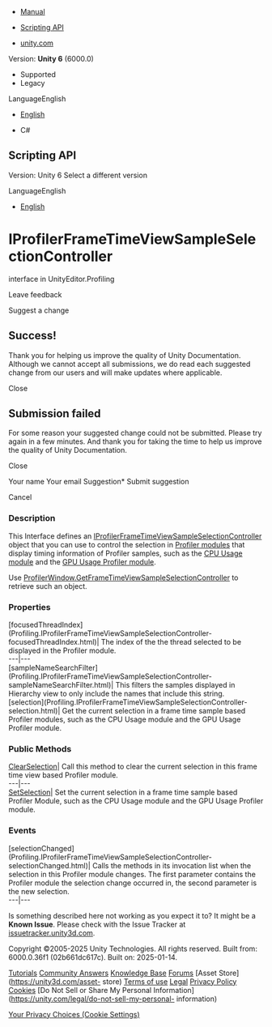 [ ]()

  * [Manual](../Manual/index.html)
  * [Scripting API](../ScriptReference/index.html)

  * [unity.com](https://unity.com/)

Version: **Unity 6** (6000.0)

  * Supported
  * Legacy

LanguageEnglish

  * [English]()

  * C#

[ ](https://docs.unity3d.com)

## Scripting API

Version: Unity 6 Select a different version

LanguageEnglish

  * [English]()

# IProfilerFrameTimeViewSampleSelectionController

interface in UnityEditor.Profiling

Leave feedback

Suggest a change

## Success!

Thank you for helping us improve the quality of Unity Documentation. Although
we cannot accept all submissions, we do read each suggested change from our
users and will make updates where applicable.

Close

## Submission failed

For some reason your suggested change could not be submitted. Please <a>try
again</a> in a few minutes. And thank you for taking the time to help us
improve the quality of Unity Documentation.

Close

Your name Your email Suggestion* Submit suggestion

Cancel

[ ]()

### Description

This Interface defines an
[IProfilerFrameTimeViewSampleSelectionController](Profiling.IProfilerFrameTimeViewSampleSelectionController.html)
object that you can use to control the selection in [Profiler
modules](../Manual/ProfilerWindow#modules.html) that display timing
information of Profiler samples, such as the [CPU Usage
module](../Manual/ProfilerCPU.html) and the [GPU Usage Profiler
module](../Manual/ProfilerGPU.html).

Use
[ProfilerWindow.GetFrameTimeViewSampleSelectionController](ProfilerWindow.GetFrameTimeViewSampleSelectionController.html)
to retrieve such an object.

### Properties

[focusedThreadIndex](Profiling.IProfilerFrameTimeViewSampleSelectionController-
focusedThreadIndex.html)| The index of the the thread selected to be displayed
in the Profiler module.  
---|---  
[sampleNameSearchFilter](Profiling.IProfilerFrameTimeViewSampleSelectionController-
sampleNameSearchFilter.html)| This filters the samples displayed in Hierarchy
view to only include the names that include this string.  
[selection](Profiling.IProfilerFrameTimeViewSampleSelectionController-
selection.html)| Get the current selection in a frame time sample based
Profiler modules, such as the CPU Usage module and the GPU Usage Profiler
module.  
  
### Public Methods

[ClearSelection](Profiling.IProfilerFrameTimeViewSampleSelectionController.ClearSelection.html)|
Call this method to clear the current selection in this frame time view based
Profiler module.  
---|---  
[SetSelection](Profiling.IProfilerFrameTimeViewSampleSelectionController.SetSelection.html)|
Set the current selection in a frame time sample based Profiler Module, such
as the CPU Usage module and the GPU Usage Profiler module.  
  
### Events

[selectionChanged](Profiling.IProfilerFrameTimeViewSampleSelectionController-
selectionChanged.html)| Calls the methods in its invocation list when the
selection in this Profiler module changes. The first parameter contains the
Profiler module the selection change occurred in, the second parameter is the
new selection.  
---|---  
  
Is something described here not working as you expect it to? It might be a
**Known Issue**. Please check with the Issue Tracker at
[issuetracker.unity3d.com](https://issuetracker.unity3d.com).

Copyright ©2005-2025 Unity Technologies. All rights reserved. Built from:
6000.0.36f1 (02b661dc617c). Built on: 2025-01-14.

[Tutorials](https://unity3d.com/learn) [Community
Answers](https://answers.unity3d.com) [Knowledge
Base](https://support.unity3d.com/hc/en-us)
[Forums](https://forum.unity3d.com) [Asset Store](https://unity3d.com/asset-
store) [Terms of use](https://docs.unity3d.com/Manual/TermsOfUse.html)
[Legal](https://unity.com/legal) [Privacy
Policy](https://unity.com/legal/privacy-policy)
[Cookies](https://unity.com/legal/cookie-policy) [Do Not Sell or Share My
Personal Information](https://unity.com/legal/do-not-sell-my-personal-
information)

[Your Privacy Choices (Cookie Settings)](javascript:void\(0\);)

